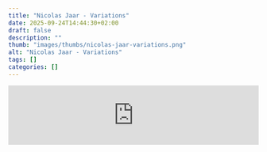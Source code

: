 ```yaml
---
title: "Nicolas Jaar - Variations"
date: 2025-09-24T14:44:30+02:00
draft: false
description: ""
thumb: "images/thumbs/nicolas-jaar-variations.png"
alt: "Nicolas Jaar - Variations"
tags: []
categories: []
---
```


<iframe style="border: 0; width: 100%; height: 120px;" src="https://bandcamp.com/EmbeddedPlayer/album=2134150780/size=large/bgcol=ffffff/linkcol=333333/tracklist=false/artwork=small/track=1062549728/transparent=true/" seamless><a href="https://nicolasjaar.bandcamp.com/album/space-is-only-noise">Space Is Only Noise by Nicolas Jaar</a></iframe>